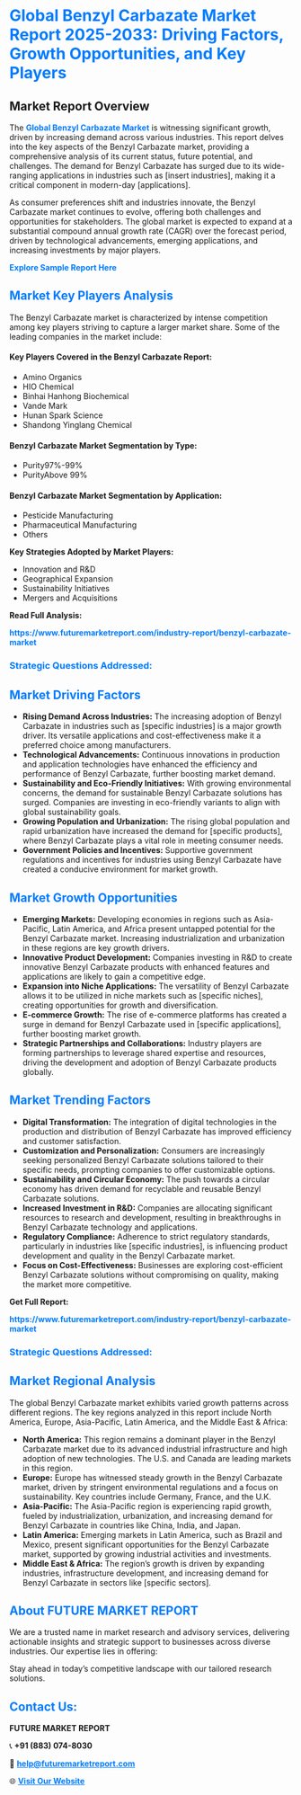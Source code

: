 <h1 style="color: #007BFF;">Global Benzyl Carbazate Market Report 2025-2033: Driving Factors, Growth Opportunities, and Key Players</h1>

<section id="overview">
<h2>Market Report Overview</h2>
<p>The <a href="https://www.futuremarketreport.com/industry-report/benzyl-carbazate-market" style="color: #007BFF; text-decoration: none;"><strong>Global Benzyl Carbazate Market</strong></a> is witnessing significant growth, driven by increasing demand across various industries. This report delves into the key aspects of the Benzyl Carbazate market, providing a comprehensive analysis of its current status, future potential, and challenges. The demand for Benzyl Carbazate has surged due to its wide-ranging applications in industries such as [insert industries], making it a critical component in modern-day [applications].</p>
<p>As consumer preferences shift and industries innovate, the Benzyl Carbazate market continues to evolve, offering both challenges and opportunities for stakeholders. The global market is expected to expand at a substantial compound annual growth rate (CAGR) over the forecast period, driven by technological advancements, emerging applications, and increasing investments by major players.</p>
</section>

<section id="overview">
<p><a href="https://www.futuremarketreport.com/request-sample/reportId=29040" style="color: #007BFF; text-decoration: none;"><strong>Explore Sample Report Here</strong></a></p>
</section>

<section id="key-players">
<h2 style="color: #007BFF;">Market Key Players Analysis</h2>
<p>The Benzyl Carbazate market is characterized by intense competition among key players striving to capture a larger market share. Some of the leading companies in the market include:</p>
<h4>Key Players Covered in the Benzyl Carbazate Report:</h4>
<ul><li>Amino Organics</li><li>HIO Chemical</li><li>Binhai Hanhong Biochemical</li><li>Vande Mark</li><li>Hunan Spark Science</li><li>Shandong Yinglang Chemical</li></ul>
<h4>Benzyl Carbazate Market Segmentation by Type:</h4>
<ul><li>Purity97%-99%</li><li>PurityAbove 99%</li></ul>

<h4>Benzyl Carbazate Market Segmentation by Application:</h4>
<ul><li>Pesticide Manufacturing</li><li>Pharmaceutical Manufacturing</li><li>Others</li></ul>
<p><strong>Key Strategies Adopted by Market Players:</strong></p>
<ul>
<li>Innovation and R&D</li>
<li>Geographical Expansion</li>
<li>Sustainability Initiatives</li>
<li>Mergers and Acquisitions</li>
</ul>
</section>

<section>
<p><strong>Read Full Analysis: </strong></p><a href="https://www.futuremarketreport.com/industry-report/benzyl-carbazate-market" style="color: #007BFF; text-decoration: none;"><strong>https://www.futuremarketreport.com/industry-report/benzyl-carbazate-market</strong></a>
<h3 style="color: #007BFF;">Strategic Questions Addressed:</h3>
</section>

<section id="driving-factors">
<h2 style="color: #007BFF;">Market Driving Factors</h2>
<ul>
<li><strong>Rising Demand Across Industries:</strong> The increasing adoption of Benzyl Carbazate in industries such as [specific industries] is a major growth driver. Its versatile applications and cost-effectiveness make it a preferred choice among manufacturers.</li>
<li><strong>Technological Advancements:</strong> Continuous innovations in production and application technologies have enhanced the efficiency and performance of Benzyl Carbazate, further boosting market demand.</li>
<li><strong>Sustainability and Eco-Friendly Initiatives:</strong> With growing environmental concerns, the demand for sustainable Benzyl Carbazate solutions has surged. Companies are investing in eco-friendly variants to align with global sustainability goals.</li>
<li><strong>Growing Population and Urbanization:</strong> The rising global population and rapid urbanization have increased the demand for [specific products], where Benzyl Carbazate plays a vital role in meeting consumer needs.</li>
<li><strong>Government Policies and Incentives:</strong> Supportive government regulations and incentives for industries using Benzyl Carbazate have created a conducive environment for market growth.</li>
</ul>
</section>

<section id="growth-opportunities">
<h2 style="color: #007BFF;">Market Growth Opportunities</h2>
<ul>
<li><strong>Emerging Markets:</strong> Developing economies in regions such as Asia-Pacific, Latin America, and Africa present untapped potential for the Benzyl Carbazate market. Increasing industrialization and urbanization in these regions are key growth drivers.</li>
<li><strong>Innovative Product Development:</strong> Companies investing in R&D to create innovative Benzyl Carbazate products with enhanced features and applications are likely to gain a competitive edge.</li>
<li><strong>Expansion into Niche Applications:</strong> The versatility of Benzyl Carbazate allows it to be utilized in niche markets such as [specific niches], creating opportunities for growth and diversification.</li>
<li><strong>E-commerce Growth:</strong> The rise of e-commerce platforms has created a surge in demand for Benzyl Carbazate used in [specific applications], further boosting market growth.</li>
<li><strong>Strategic Partnerships and Collaborations:</strong> Industry players are forming partnerships to leverage shared expertise and resources, driving the development and adoption of Benzyl Carbazate products globally.</li>
</ul>
</section>

<section id="trending-factors">
<h2 style="color: #007BFF;">Market Trending Factors</h2>
<ul>
<li><strong>Digital Transformation:</strong> The integration of digital technologies in the production and distribution of Benzyl Carbazate has improved efficiency and customer satisfaction.</li>
<li><strong>Customization and Personalization:</strong> Consumers are increasingly seeking personalized Benzyl Carbazate solutions tailored to their specific needs, prompting companies to offer customizable options.</li>
<li><strong>Sustainability and Circular Economy:</strong> The push towards a circular economy has driven demand for recyclable and reusable Benzyl Carbazate solutions.</li>
<li><strong>Increased Investment in R&D:</strong> Companies are allocating significant resources to research and development, resulting in breakthroughs in Benzyl Carbazate technology and applications.</li>
<li><strong>Regulatory Compliance:</strong> Adherence to strict regulatory standards, particularly in industries like [specific industries], is influencing product development and quality in the Benzyl Carbazate market.</li>
<li><strong>Focus on Cost-Effectiveness:</strong> Businesses are exploring cost-efficient Benzyl Carbazate solutions without compromising on quality, making the market more competitive.</li>
</ul>
</section>

<section>
<p><strong>Get Full Report: </strong></p><a href="https://www.futuremarketreport.com/industry-report/benzyl-carbazate-market" style="color: #007BFF; text-decoration: none;"><strong>https://www.futuremarketreport.com/industry-report/benzyl-carbazate-market</strong></a>
<h3 style="color: #007BFF;">Strategic Questions Addressed:</h3>
</section>


<section id="regional-analysis">
<h2 style="color: #007BFF;">Market Regional Analysis</h2>
<p>The global Benzyl Carbazate market exhibits varied growth patterns across different regions. The key regions analyzed in this report include North America, Europe, Asia-Pacific, Latin America, and the Middle East & Africa:</p>
<ul>
<li><strong>North America:</strong> This region remains a dominant player in the Benzyl Carbazate market due to its advanced industrial infrastructure and high adoption of new technologies. The U.S. and Canada are leading markets in this region.</li>
<li><strong>Europe:</strong> Europe has witnessed steady growth in the Benzyl Carbazate market, driven by stringent environmental regulations and a focus on sustainability. Key countries include Germany, France, and the U.K.</li>
<li><strong>Asia-Pacific:</strong> The Asia-Pacific region is experiencing rapid growth, fueled by industrialization, urbanization, and increasing demand for Benzyl Carbazate in countries like China, India, and Japan.</li>
<li><strong>Latin America:</strong> Emerging markets in Latin America, such as Brazil and Mexico, present significant opportunities for the Benzyl Carbazate market, supported by growing industrial activities and investments.</li>
<li><strong>Middle East & Africa:</strong> The region’s growth is driven by expanding industries, infrastructure development, and increasing demand for Benzyl Carbazate in sectors like [specific sectors].</li>
</ul>
</section>

<footer>
<h2 style="color: #007BFF;">About FUTURE MARKET REPORT</h2>
<p>We are a trusted name in market research and advisory services, delivering actionable insights and strategic support to businesses across diverse industries. Our expertise lies in offering:</p>

<p>Stay ahead in today’s competitive landscape with our tailored research solutions.</p>

<h2 style="color: #007BFF;">Contact Us:</h2>
<p><strong>FUTURE MARKET REPORT</strong></p>
<p>📞 <strong>+91 (883) 074-8030</strong></p>
<p>📧 <strong><a href="mailto:help@futuremarketreport.com" style="color: #007BFF;">help@futuremarketreport.com</a></strong></p>
<p>🌐 <strong><a href="https://www.futuremarketreport.com/" style="color: #007BFF;">Visit Our Website</a></strong></p>
</footer>